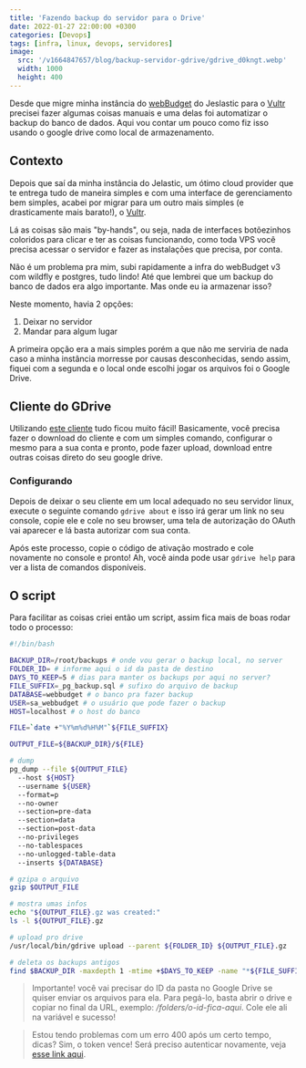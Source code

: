 ```yaml
---
title: 'Fazendo backup do servidor para o Drive'
date: 2022-01-27 22:00:00 +0300
categories: [Devops]
tags: [infra, linux, devops, servidores]
image:
  src: '/v1664847657/blog/backup-servidor-gdrive/gdrive_d0kngt.webp'
  width: 1000
  height: 400
---
```


Desde que migre minha instância do [webBudget](https://webbudget.com.br/) do Jeslastic para o [Vultr](https://www.vultr.com/?ref=8069460) precisei fazer algumas coisas manuais e uma delas foi automatizar o backup do banco de dados. Aqui vou contar um pouco como fiz isso usando o google drive como local de armazenamento.

## Contexto

Depois que saí da minha instância do Jelastic, um ótimo cloud provider que te entrega tudo de maneira simples e com uma interface de gerenciamento bem simples, acabei por migrar para um outro mais simples (e drasticamente mais barato!), o [Vultr](https://www.vultr.com/?ref=8069460).

Lá as coisas são mais "by-hands", ou seja, nada de interfaces botõezinhos coloridos para clicar e ter as coisas funcionando, como toda VPS você precisa acessar o servidor e fazer as instalações que precisa, por conta.

Não é um problema pra mim, subi rapidamente a infra do webBudget v3 com wildfly e postgres, tudo lindo! Até que lembrei que um backup do banco de dados era algo importante. Mas onde eu ia armazenar isso? 

Neste momento, havia 2 opções:

1. Deixar no servidor 
2. Mandar para algum lugar

A primeira opção era a mais simples porém a que não me serviria de nada caso a minha instância morresse por causas desconhecidas, sendo assim, fiquei com a segunda e o local onde escolhi jogar os arquivos foi o Google Drive.

## Cliente do GDrive

Utilizando [este cliente](https://github.com/prasmussen/gdrive/) tudo ficou muito fácil! Basicamente, você precisa fazer o download do cliente e com um simples comando, configurar o mesmo para a sua conta e pronto, pode fazer upload, download entre outras coisas direto do seu google drive.

### Configurando

Depois de deixar o seu cliente em um local adequado no seu servidor linux, execute o seguinte comando `gdrive about` e isso irá gerar um link no seu console, copie ele e cole no seu browser, uma tela de autorização do OAuth vai aparecer e lá basta autorizar com sua conta. 

Após este processo, copie o código de ativação mostrado e cole novamente no console e pronto! Ah, você ainda pode usar `gdrive help` para ver a lista de comandos disponíveis.

## O script

Para facilitar as coisas criei então um script, assim fica mais de boas rodar todo o processo:

```bash
#!/bin/bash

BACKUP_DIR=/root/backups # onde vou gerar o backup local, no server
FOLDER_ID= # informe aqui o id da pasta de destino
DAYS_TO_KEEP=5 # dias para manter os backups por aqui no server?
FILE_SUFFIX=_pg_backup.sql # sufixo do arquivo de backup
DATABASE=webbudget # o banco pra fazer backup
USER=sa_webbudget # o usuário que pode fazer o backup
HOST=localhost # o host do banco

FILE=`date +"%Y%m%d%H%M"`${FILE_SUFFIX}

OUTPUT_FILE=${BACKUP_DIR}/${FILE}

# dump
pg_dump --file ${OUTPUT_FILE} 
  --host ${HOST} 
  --username ${USER} 
  --format=p 
  --no-owner 
  --section=pre-data 
  --section=data 
  --section=post-data 
  --no-privileges 
  --no-tablespaces 
  --no-unlogged-table-data 
  --inserts ${DATABASE}

# gzipa o arquivo
gzip $OUTPUT_FILE

# mostra umas infos
echo "${OUTPUT_FILE}.gz was created:"
ls -l ${OUTPUT_FILE}.gz

# upload pro drive
/usr/local/bin/gdrive upload --parent ${FOLDER_ID} ${OUTPUT_FILE}.gz

# deleta os backups antigos
find $BACKUP_DIR -maxdepth 1 -mtime +$DAYS_TO_KEEP -name "*${FILE_SUFFIX}.gz" -exec rm -rf '{}' ';'
```

> Importante! você vai precisar do ID da pasta no Google Drive se quiser enviar os arquivos para ela. Para pegá-lo, basta abrir o drive e copiar no final da URL, exemplo: */folders/o-id-fica-aqui*. Cole ele ali na variável e sucesso!

> Estou tendo problemas com um erro 400 após um certo tempo, dicas? Sim, o token vence! Será preciso autenticar novamente, veja [esse link aqui](https://github.com/prasmussen/gdrive/issues/586).